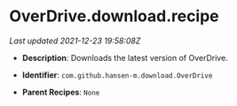# OverDrive.download.recipe

_Last updated 2021-12-23 19:58:08Z_

- **Description**: Downloads the latest version of OverDrive.

- **Identifier**: `com.github.hansen-m.download.OverDrive`

- **Parent Recipes**: `None`